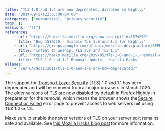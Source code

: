 ```yaml
---
title: "TLS 1.0 and 1.1 are now deprecated, disabled in Nightly"
date: "2019-09-27T22:53:00-04:00"
categories: ["networking", "privacy-security"]
tags: []
versions: ["71"]
references:
    - url: "https://bugzilla.mozilla.org/show_bug.cgi?id=1579270"
      title: "Bug 1579270 - Disable TLS 1.0 and 1.1 for Nightly"
    - url: "https://groups.google.com/d/topic/mozilla.dev.platform/8EFRYDR3N1c/discussion"
      title: "Intent to unship: TLS 1.0 and TLS 1.1"
    - url: "https://hacks.mozilla.org/2019/05/tls-1-0-and-1-1-removal-update/"
      title: "TLS 1.0 and 1.1 Removal Update - Mozilla Hacks"
aliases:
    - "/en-CA/docs/2019/tls-1-0-and-1-1-are-now-deprecated/"
---
```

The support for [Transport Layer Security](https://developer.mozilla.org/docs/Web/Security/Transport_Layer_Security) (TLS) 1.0 and 1.1 has been deprecated and will be removed from all major browsers in March 2020. The older versions of TLS are now disabled by default in Firefox Nightly in preparation for the removal, which means the browser shows the [Secure Connection Failed](https://support.mozilla.org/kb/secure-connection-failed-firefox-did-not-connect) error page to prevent access to web servers not using TLS 1.2 or 1.3.

Make sure to enable the newer versions of TLS on your server so it remains safe and available. See [this Mozilla Hacks blog post](https://hacks.mozilla.org/2019/05/tls-1-0-and-1-1-removal-update/) for more information.
